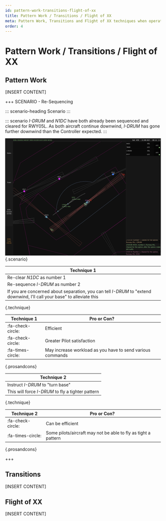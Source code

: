 ```yaml
---
id: pattern-work-transitions-flight-of-xx
title: Pattern Work / Transitions / Flight of XX
meta: Pattern Work, Transitions and Flight of XX techniques when operating a tower facility within Infinite Flight.
order: 4
---
```




# Pattern Work / Transitions / Flight of XX



## Pattern Work

[INSERT CONTENT]



+++ SCENARIO - Re-Sequencing

::: scenario-heading
Scenario
:::

::: scenario
*I-DRUM* and *N1DC* have both already been sequenced and cleared for RWY05L. As both aircraft continue downwind, *I-DRUM* has gone further downwind than the Controller expected.
::: 

![](_images/manual/screens/atcg-pw-downwind.jpg){.scenario}

| Technique 1                                                  |
| ------------------------------------------------------------ |
| Re-clear *N1DC* as number 1                                  |
| Re-sequence *I-DRUM* as number 2                             |
| If you are concerned about separation, you can tell *I-DRUM* to "extend downwind, I'll call your base" to alleviate this |

{.technique}

| Technique 1       | Pro or Con?                                                |
| ----------------- | ---------------------------------------------------------- |
| :fa-check-circle: | Efficient                                                  |
| :fa-check-circle: | Greater Pilot satisfaction                                 |
| :fa-times-circle: | May increase workload as you have to send various commands |

{.prosandcons}




| Technique 2                                       |
| ------------------------------------------------- |
| Instruct *I-DRUM* to "turn base"                  |
| This will force *I-DRUM* to fly a tighter pattern |

{.technique}

| Technique 2       | Pro or Con?                                                  |
| ----------------- | ------------------------------------------------------------ |
| :fa-check-circle: | Can be efficient                                             |
| :fa-times-circle: | Some pilots/aircraft may not be able to fly as tight a pattern |

{.prosandcons}

+++



## Transitions

[INSERT CONTENT]



## Flight of XX

[INSERT CONTENT]